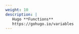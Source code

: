 ```yaml
---
weight: 10
description: |
   Hugo **Functions**                
   https://gohugo.io/variables       
---
```

